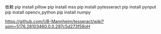依赖
pip install pillow
pip install mss
pip install pytesseract
pip install pynput
pip install opencv_python
pip install numpy

https://github.com/UB-Mannheim/tesseract/wiki?spm=5176.28103460.0.0.297c5d273f59oH

